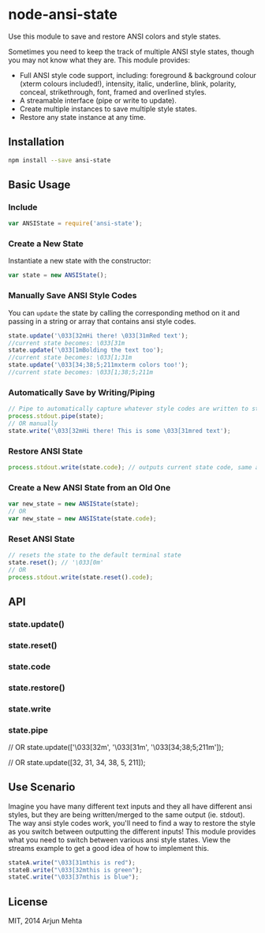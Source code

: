 # node-ansi-state
Use this module to save and restore ANSI colors and style states.

Sometimes you need to keep the track of multiple ANSI style states, though you may not know what they are. This module provides:

- Full ANSI style code support, including: foreground & background colour (xterm colours included!), intensity, italic, underline, blink, polarity, conceal, strikethrough, font, framed and overlined styles.
- A streamable interface (pipe or write to update).
- Create multiple instances to save multiple style states.
- Restore any state instance at any time.

## Installation
```bash
npm install --save ansi-state
```

## Basic Usage

### Include

```javascript
var ANSIState = require('ansi-state');
```

### Create a New State
Instantiate a new state with the constructor:

```javascript
var state = new ANSIState();
```

### Manually Save ANSI Style Codes
You can `update` the state by calling the corresponding method on it and passing in a string or array that contains ansi style codes.

```javascript
state.update('\033[32mHi there! \033[31mRed text');
//current state becomes: \033[31m
state.update('\033[1mBolding the text too');
//current state becomes: \033[1;31m
state.update('\033[34;38;5;211mxterm colors too!');
//current state becomes: \033[1;38;5;211m
```

### Automatically Save by Writing/Piping

```javascript
// Pipe to automatically capture whatever style codes are written to stdout
process.stdout.pipe(state);
// OR manually
state.write('\033[32mHi there! This is some \033[31mred text');
```

### Restore ANSI State

```javascript
process.stdout.write(state.code); // outputs current state code, same as restore()
```

### Create a New ANSI State from an Old One

```javascript
var new_state = new ANSIState(state);
// OR
var new_state = new ANSIState(state.code);
```


### Reset ANSI State

```javascript
// resets the state to the default terminal state
state.reset(); // '\033[0m'
// OR
process.stdout.write(state.reset().code);
```



## API
### state.update()
### state.reset()
### state.code
### state.restore()
### state.write
### state.pipe

// OR
state.update(['\033[32m', '\033[31m', '\033[34;38;5;211m']);

// OR
state.update([32, 31, 34, 38, 5, 211]);



## Use Scenario

Imagine you have many different text inputs and they all have different ansi styles, but they are being written/merged to the same output (ie. stdout). The way ansi style codes work, you'll need to find a way to restore the style as you switch between outputting the different inputs! This module provides what you need to switch between various ansi style states. View the streams example to get a good idea of how to implement this.

```javascript
stateA.write("\033[31mthis is red");
stateB.write("\033[32mthis is green");
stateC.write("\033[37mthis is blue");
```



## License
MIT, 2014 Arjun Mehta
